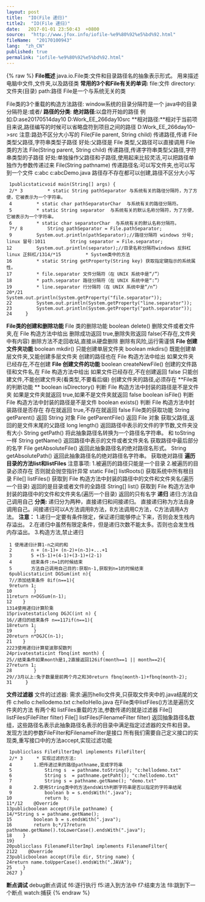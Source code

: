 ```yaml
---
layout: post
title:  "IO(File 递归)"
title2:  "IO(File 递归)"
date:   2017-01-01 23:50:43  +0800
source:  "http://www.jfox.info/iofile-%e9%80%92%e5%bd%92.html"
fileName:  "20170100943"
lang:  "zh_CN"
published: true
permalink: "iofile-%e9%80%92%e5%bd%92.html"
---
```

{% raw %}
**File概述** java.io.File类:文件和目录路径名的抽象表示形式。  用来描述电脑中文件,文件夹,以及路径类  **常用的3个和File有关的单词:** file:文件 directory:文件夹(目录) path:路径 File是一个与系统无关的类

File类的3个重载的构造方法路径: window系统的目录分隔符是一个 java中的目录分隔符是:或者/ **路径的分类**: **绝对路径**:以盘符开始的路径 例如:D:ase20170514day10 D:Work_EE_266day10src **相对路径:**相对于当前项目来说,路径编写的时候可以省略盘符到项目之间的路径 D:Work_EE_266day10–>src  注意:路劲不区分大小写的 File(File parent, String child) 传递路径,传递 File 类型父路径,字符串类型子路径 好处:父路径是 File 类型,父路径可以直接调用 File 类的方法 File(String parent, String child) 传递路径,传递字符串类型父路径,字符串类型的子路径 好处:单独操作父路径和子路径,使用起来比较灵活,可以把路径单独作为参数传递过来 File(String pathname) 传递路径名:可以写文件夹,也可以写到一个文件 c:abc c:abcDemo.java 路径存不存在都可以创建,路径不区分大小写

     1publicstaticvoid main(String[] args) {
     2/* 3         * static String pathSeparator 与系统有关的路径分隔符，为了方便，它被表示为一个字符串。 
     4         * static char pathSeparatorChar  与系统有关的路径分隔符。 
     5         * static String separator  与系统有关的默认名称分隔符，为了方便，它被表示为一个字符串。 
     6         * static char separatorChar  与系统有关的默认名称分隔符。 
     7*/ 8         String pathSeparator = File.pathSeparator;
     9         System.out.println(pathSeparator);//路径分隔符 windows 分号; linux 冒号:1011         String separator = File.separator;
    12         System.out.println(separator);//目录名称分隔符windows 反斜杠  linux 正斜杠/1314/*15         * System类中的方法
    16         * static String getProperty(String key) 获取指定键指示的系统属性。 
    17         * file.separator 文件分隔符（在 UNIX 系统中是“/”） 
    18         * path.separator 路径分隔符（在 UNIX 系统中是“:”） 
    19         * line.separator 行分隔符（在 UNIX 系统中是“/n”） 
    20*/21         System.out.println(System.getProperty("file.separator"));
    22         System.out.println(System.getProperty("line.separator"));
    23         System.out.println(System.getProperty("path.separator"));
    24     }

**File类的创建和删除功能**  File 类的删除功能 boolean delete() 删除文件或者文件夹,在 File 构造方法中给出 删除成功返回 true,删除失败返回 false(不存在,文件夹中有内容) 删除方法不走回收站,直接从硬盘删除 删除有风险,运行需谨慎   **File 创建文件夹功能** boolean mkdir() 只能创建单层文件夹 boolean mkdirs() 既能创建单层文件夹,又能创建多层文件夹 创建的路径也在 File 构造方法中给出 如果文件夹已经存在,不在创建   **File 创建文件的功能** boolean createNewFile() 创建的文件路径和文件名,在 File 构造方法中给出 如果文件已经存在,不在创建返回 false 只能创建文件,不能创建文件夹(看类型,不要看后缀) 创建文件夹的路径,必须存在 **File类的判断功能 **  boolean isDirectory() 判断 File 构造方法中封装的路径是不是文件夹 如果是文件夹就返回 true,如果不是文件夹就返回 false boolean isFile() 判断 File 构造方法中封装的路径是不是文件 boolean exists() 判断 File 构造方法中封装路径是否存在 存在就返回 true,不存在就返回 false  File类的获取功能 String getParent() 返回 String 对象 File getParentFile() 返回 File 对象 获取父路径,返回的是文件末尾的父路径  long length() 返回路径中表示的文件的字节数,文件夹没有大小  String getPath() 将此抽象路径名转换为一个路径名字符串。 和 toString 一样  String getName() 返回路径中表示的文件或者文件夹名 获取路径中最后部分的名字  File getAbsoluteFile() 返回此抽象路径名的绝对路径名形式。 String getAbsolutePath() 返回此抽象路径名的绝对路径名字符串。 获取绝对路径   **遍历目录的方法list和listFiles** 注意事项: 1.被遍历的路径只能是一个目录 2.被遍历的目录必须存在 否则就会抛空指针异常  static File[] listRoots() 获取系统中所有根目录  File[] listFiles() 获取到 File 构造方法中封装的路径中的文件和文件夹名(遍历一个目录) 返回的是目录或者文件的全路径  String[] list() 获取到 File 构造方法中封装的路径中的文件和文件夹名(遍历一个目录) 返回的只有名字  **递归** 递归:方法自己调用自己 **分类:** 递归分为两种，直接递归和间接递归。 直接递归称为方法自身调用自己。间接递归可以A方法调用B方法，B方法调用C方法，C方法调用A方法。  **注意：** 1.递归一定要有条件限定，保证递归能够停止下来，否则会发生栈内存溢出。 2.在递归中虽然有限定条件，但是递归次数不能太多。否则也会发生栈内存溢出。 3.构造方法,禁止递归

     1 使用递归计算1-n之间的和
     2       n + (n-1)+ (n-2)+(n-3)+...+1
     3       5 +(5-1)+(4-1)+(3-1)+(2-1)
     4       结束条件:n=1的时候结束
     5       方法自己调用自己目的:获取n-1,获取到n=1的时候结束
     6publicstaticint DGSum(int n){
     7//添加结束条件 8if(n==1){
     9return 1;
    10        }
    11return n+DGSum(n-1);
    12    } 
    1314使用递归计算阶乘
    15privatestaticlong DGJC(int n) {
    16//递归的结束条件 n==117if(n==1){
    18return 1;
    19        }
    20return n*DGJC(n-1);
    21    }
    2223使用递归计算斐波那契数列    
    24privatestaticint fbnq(int month) {
    25//结束条件如果month是1,2直接返回126if(month==1 || month==2){
    27return 1;
    28        }
    29//3月以上:兔子数量是前两个月之和30return fbnq(month-1)+fbnq(month-2);
    31     } 

**文件过滤器** 文件的过滤器: 需求:遍历hello文件夹,只获取文件夹中的.java结尾的文件 c:hello c:hellodemo.txt c:helloHello.java  在File类中listFiles()方法是遍历文件夹的方法 有两个和 listFiles重载的方法,参数传递的就是过滤器 File[] listFiles(FileFilter filter)  File[] listFiles(FilenameFilter filter) 返回抽象路径名数组，这些路径名表示此抽象路径名表示的目录中满足指定过滤器的文件和目录。  发现方法的参数FileFilter和FilenameFilter是接口 所有我们需要自己定义接口的实现类,重写接口中的方法accept,实现过滤功能

     1publicclass FileFilterImpl implements FileFilter{
     2/* 3     * 实现过滤的方法:
     4        1.把传递过来的路径pathname,变成字符串
     5            Stirng s  = pathname.toString(); "c:hellodemo.txt"
     6            String s  = pathname.getPaht(); "c:hellodemo.txt"
     7            String s = pathname.getName(); "demo.txt"
     8        2.使用String类中的方法endsWith判断字符串是否以指定的字符串结尾
     9            boolean b = s.endsWith(".java");
    10            return b;
    11*/12    @Override
    13publicboolean accept(File pathname) {
    14/*String s = pathname.getName();
    15        boolean b = s.endsWith(".java");
    16        return b;*/17return pathname.getName().toLowerCase().endsWith(".java");
    18    }
    19}
    20publicclass FilenameFilterImpl implements FilenameFilter{
    2122    @Override
    23publicboolean accept(File dir, String name) {
    24return name.toUpperCase().endsWith(".JAVA");
    25    }
    2627 }

**断点调试** debug断点调试 f6:逐行执行 f5:进入到方法中 f7:结束方法 f8:跳到下一个断点 watch:捕获
{% endraw %}
